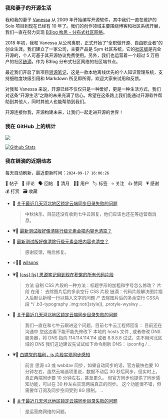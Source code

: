 ### 我和妻子的开源生活

我和我的妻子 [Vanessa](https://github.com/Vanessa219) 从 2009 年开始编写开源软件，其中我们一直在维护的 Solo 项目到现在已经有 10 年了。我们的创作领域主要围绕博客和社区系统开展，我们一直在努力实现 [B3log 构思 - 分布式社区网络](https://ld246.com/article/1546941897596)。

2018 年初，我和 Vanessa 从公司离职，正式开始了“全职做开源、自由职业者”的创业生涯。我们建立了一家公司，主要产品是 Sym 社区系统，它的[社区版](https://github.com/88250/symphony)是完全开源的，个人可基于其开源协议免费使用。另外，我们也运营着一个超过 5 万用户的社区[链滴](https://ld246.com)，作为 B3log 分布式社区网络的社区端节点。

最近我们开启了新项目[思源笔记](https://github.com/siyuan-note/siyuan)，这是一款本地离线优先的个人知识管理系统，支持细粒度块级引用和 Markdown 所见即所得，欢迎大家来试用和反馈。

对我和 Vanessa 来说，开源已经不仅仅只是一种爱好，更是一种生活方式，我们对这条“开源生活”之路的未来充满了信心。希望在这条路上我们能通过开源软件帮助到其他人，同时其他人也能帮助到我们。

开源连接你我，开源构建未来，让我们一起走进开源的世界！

### 我在 GitHub 上的统计

<a title="Hits" target="_blank" href="https://github.com/88250/88250"><img src="https://hits.b3log.org/88250/88250.svg"></a>

[![Github Stats](https://github-readme-stats.vercel.app/api?username=88250&theme=tokyonight&show_icons=true)](https://github.com/88250)

<!--events start -->

### 我在链滴的近期动态

每天自动刷新，最近更新时间：`2024-09-17 16:06:26`

📝 帖子 &nbsp; 💬 评论 &nbsp; 🗣 回帖 &nbsp; 🌙 清月 &nbsp; 👨‍💻 用户 &nbsp; 🏷️ 标签 &nbsp; ⭐️ 关注 &nbsp; 👍 赞同 &nbsp; 💗 感谢 &nbsp; 💰 打赏 &nbsp; 🗃 收藏

* 💬 [关于最近几天河北地区锁定云端同步目录失败的问题](https://ld246.com/article/1726236835990/comment/1726542102585#comments)

  > 中秋快乐，目前还没有收到七牛云回复，他们应该也还在等运营商消息。
* 💗📝 [最新测试版好像清除行级元素会把内容也清空？](https://ld246.com/article/1726450518617)

  > 
* 💬 [最新测试版好像清除行级元素会把内容也清空？](https://ld246.com/article/1726450518617/comment/1726452977270#comments)

  > 感谢反馈，稍后修复。
* ⭐️👨‍💻 [wilsons](https://ld246.com/member/wilsons)

  > 
* 💗📝 [[css] [js] 思源笔记用到现在积累的所有代码片段](https://ld246.com/article/1700551933609)

  > 方法 自制 CSS 片段的一种方法：标题字形的加粗和字号怎么修改？ 片段 在用： 去除图片后的多余空行 CSS 片段 链滴：代码片段解决图片插入后默认新增一行以输入文字的问题 /* 去除图片后的多余空行 CSS片段 */ .b3-typography .img:not([style]), .protyle-wysiwy ..
* 💬 [关于最近几天河北地区锁定云端同步目录失败的问题](https://ld246.com/article/1726236835990/comment/1726415806280#comments)

  > 我们一直在和七牛云跟进这个问题，目前七牛云工程师回复： 目前还在沟通中 您这边看下能不能先修改下 本地的 hosts 文件 , 或者修改 DNS 服务器，将 DNS 指向 114.114.114.114 或者 8.8.8.8 试试，先不用河北区域的 DNS 我们这边建议先试试如下命令刷新 DNS： ipconfig / ..
* 💗📝 [白嫖党的福利，js 片段实现同步感知](https://ld246.com/article/1726193300954)

  > 前言 思源 s3 或 webdav 同步，如果自动同步的话，官方最快也要 10 分钟左右，虽然云端选项里说，数据不动后 30 秒后同步，但实时上，真正两端同步要 10 分钟左右，甚至更久。 但官方同步也提供了同步感知功能，可以在 30 秒左右实现两端真正的同步。 这个功能很不错，但需要年订阅及同步空间受到 8G 限制。 ..
* 💬 [关于最近几天河北地区锁定云端同步目录失败的问题](https://ld246.com/article/1726236835990/comment/1726319397751#comments)

  > 是运营商网络的问题。


<!--events end -->
